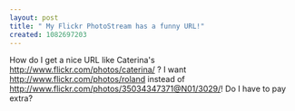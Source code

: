 ```yaml
---
layout: post
title: " My Flickr PhotoStream has a funny URL!"
created: 1082697203
---
```

How do I get a nice URL like Caterina's http://www.flickr.com/photos/caterina/  ? I want http://www.flickr.com/photos/roland instead of <a href="http://www.flickr.com/photos/35034347371@N01/3029/">http://www.flickr.com/photos/35034347371@N01/3029/</a>! Do I have to pay extra?

